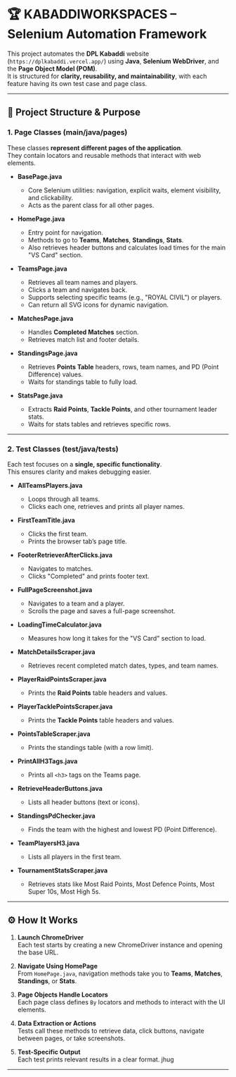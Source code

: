 # 🏆 KABADDIWORKSPACES – Selenium Automation Framework

This project automates the **DPL Kabaddi** website (`https://dplkabaddi.vercel.app/`) using **Java**, **Selenium WebDriver**, and the **Page Object Model (POM)**.  
It is structured for **clarity, reusability, and maintainability**, with each feature having its own test case and page class.

---

## 📂 Project Structure & Purpose



### **1. Page Classes (main/java/pages)**
These classes **represent different pages of the application**.  
They contain locators and reusable methods that interact with web elements.

- **BasePage.java**
  - Core Selenium utilities: navigation, explicit waits, element visibility, and clickability.
  - Acts as the parent class for all other pages.

- **HomePage.java**
  - Entry point for navigation.
  - Methods to go to **Teams**, **Matches**, **Standings**, **Stats**.
  - Also retrieves header buttons and calculates load times for the main "VS Card" section.

- **TeamsPage.java**
  - Retrieves all team names and players.
  - Clicks a team and navigates back.
  - Supports selecting specific teams (e.g., "ROYAL CIVIL") or players.
  - Can return all SVG icons for dynamic navigation.

- **MatchesPage.java**
  - Handles **Completed Matches** section.
  - Retrieves match list and footer details.

- **StandingsPage.java**
  - Retrieves **Points Table** headers, rows, team names, and PD (Point Difference) values.
  - Waits for standings table to fully load.

- **StatsPage.java**
  - Extracts **Raid Points**, **Tackle Points**, and other tournament leader stats.
  - Waits for stats tables and retrieves specific rows.

---

### **2. Test Classes (test/java/tests)**
Each test focuses on a **single, specific functionality**.  
This ensures clarity and makes debugging easier.

- **AllTeamsPlayers.java**
  - Loops through all teams.
  - Clicks each one, retrieves and prints all player names.

- **FirstTeamTitle.java**
  - Clicks the first team.
  - Prints the browser tab’s page title.

- **FooterRetrieverAfterClicks.java**
  - Navigates to matches.
  - Clicks "Completed" and prints footer text.

- **FullPageScreenshot.java**
  - Navigates to a team and a player.
  - Scrolls the page and saves a full-page screenshot.

- **LoadingTimeCalculator.java**
  - Measures how long it takes for the "VS Card" section to load.

- **MatchDetailsScraper.java**
  - Retrieves recent completed match dates, types, and team names.

- **PlayerRaidPointsScraper.java**
  - Prints the **Raid Points** table headers and values.

- **PlayerTacklePointsScraper.java**
  - Prints the **Tackle Points** table headers and values.

- **PointsTableScraper.java**
  - Prints the standings table (with a row limit).

- **PrintAllH3Tags.java**
  - Prints all `<h3>` tags on the Teams page.

- **RetrieveHeaderButtons.java**
  - Lists all header buttons (text or icons).

- **StandingsPdChecker.java**
  - Finds the team with the highest and lowest PD (Point Difference).

- **TeamPlayersH3.java**
  - Lists all players in the first team.

- **TournamentStatsScraper.java**
  - Retrieves stats like Most Raid Points, Most Defence Points, Most Super 10s, Most High 5s.

---

## ⚙️ How It Works

1. **Launch ChromeDriver**  
   Each test starts by creating a new ChromeDriver instance and opening the base URL.

2. **Navigate Using HomePage**  
   From `HomePage.java`, navigation methods take you to **Teams**, **Matches**, **Standings**, or **Stats**.

3. **Page Objects Handle Locators**  
   Each page class defines `By` locators and methods to interact with the UI elements.

4. **Data Extraction or Actions**  
   Tests call these methods to retrieve data, click buttons, navigate between pages, or take screenshots.

5. **Test-Specific Output**  
   Each test prints relevant results in a clear format.
   jhug

---


